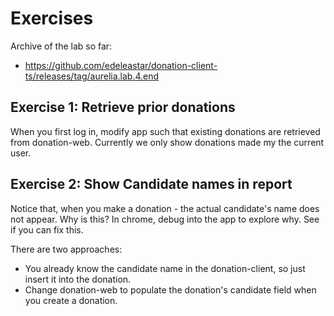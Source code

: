 # Exercises

Archive of the lab so far:

- <https://github.com/edeleastar/donation-client-ts/releases/tag/aurelia.lab.4.end>

## Exercise 1: Retrieve prior donations

When you first log in, modify app such that existing donations are retrieved from donation-web. Currently we only show donations made my the current user.

## Exercise 2: Show Candidate names in report 

Notice that, when you make a donation - the actual candidate's name does not appear. Why is this? In chrome, debug into the app to explore why. See if you can fix this. 

There are two approaches:

- You already know the candidate name in the donation-client, so just insert it into the donation.
- Change donation-web to populate the donation's candidate field when you create a donation.
